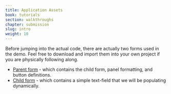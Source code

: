 ```yaml
---
title: Application Assets
book: tutorials
section: walkthroughs
chapter: submission
slug: intro
weight: 10
---
```

Before jumping into the actual code, there are actually two forms used in the demo. Feel free to download and import them
into your own project if you are physically following along.
 - <a href="/assets/project/parentform.json" download>Parent form</a> - which contains the child form, panel formatting, and button definitions.
 - <a href="/assets/project/nestedform.json" download>Child form</a> - which contains a simple text-field that we will be populating dynamically.

